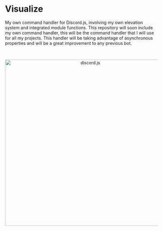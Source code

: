 # Visualize
My own command handler for Discord.js, involving my own elevation system and integrated module functions.
This repository will soon include my own command handler, this will be the command handler that I will use for all my projects.
This handler will be taking advantage of asynchronous properties and will be a great improvement to any previous bot.

<div align="center">
  <br/>
  <p>
    <img src="https://i.pinimg.com/originals/97/8c/09/978c0970b5f6ced611ce640a712a5af0.png" width="546" alt="discord.js" />
  </p>
  <br/>
</div>
